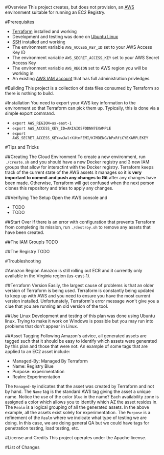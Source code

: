#Overview
This project creates, but does not provision, an [AWS](http://aws.amazon.com/) environment suitable for running an 
EC2 Registry.

#Prerequisites

* [Terraform](https://terraform.io/) installed and working
* Development and testing was done on [Ubuntu Linux](http://www.ubuntu.com/)
* [SSH](http://www.openssh.com/) installed and working
* The environment variable `AWS_ACCESS_KEY_ID` set to your AWS Access Key ID 
* The environment variable `AWS_SECRET_ACCESS_KEY` set to your AWS Secret Access Key
* The environment variable `AWS_REGION` set to AWS region you will be working in 
* An existing [AWS IAM account](https://aws.amazon.com/iam/) that has full administration privledges

#Building
This project is a collection of data files consumed by Terraform so there is nothing to build. 

#Installation
You need to export your AWS key information to the environment so that Terraform can pick them up.  Typically, this is 
done via a simple export command.

* `export AWS_REGION=us-east-1`
* `export AWS_ACCESS_KEY_ID=AKIAIOSFODNN7EXAMPLE`
* `export AWS_SECRET_ACCESS_KEY=wJalrXUtnFEMI/K7MDENG/bPxRfiCYEXAMPLEKEY`

#Tips and Tricks

##Creating The Cloud Environment 
To create a new environment, run `./create.sh` and you should have a new Docker registry and 3 new IAM groups that allow for interactint
with the Docker registry.  Terraform keeps track of the current state of the AWS assets it manages so it is **very important to commit and 
push any changes to Git** after any changes have been made.  Otherwise, Terraform will get confused when the next person clones this 
repository and tries to apply any changes.

##Verifying The Setup
Open the AWS console and 

* TODO
* TODO

##Start Over
If there is an error with configuration that prevents Terraform from completing its mission, run `./destroy.sh` to remove any assets that 
have been created.

##The IAM Groupls
TODO

##The Registry
TODO

#Troubleshooting

#Amazon Region
Amazon is still rolling out ECR and it currently only available in the Virginia region (us-east-1).

##Terraform Version
Easily, the largest cause of problems is that an older version of Terraform is being used.  Terraform is constantly being updated to keep 
up with AWS and you need to ensure you have the most current version installed.  Unfortunately, Terraform's error message won't give you 
a clue that  you are running an old version of the tool.

##Use Linux
Development and testing of this plan was done using Ubuntu linux.  Trying to make it work on Windows is possible but you may 
run into problems that don't appear in Linux.

##Asset Tagging
Following Amazon's advice, all generated assets are tagged such that it should be easy to identify which assets were generated by this 
plan and those that were not.  An example of some tags that are applied to an EC2 asset include:

* Managed-By: Managed By Terraform
* Name: Registry Blue
* Purpose: experimentation 
* Realm: Experimentation 

The `Managed-By` indicates that the asset was created by Terraform and not by hand.  The `Name` tag is the standard AWS tag giving the 
asset a unique name.  Notice the use of the color `Blue` in the name?  Each availability zone is assigned a color which allows you to 
identify which AZ the asset resides in.  The `Realm` is a logical grouping of all the generated assets.  In the above example, all the 
assets exist solely for experimentation.  The `Purpose` is a refinement of the `Realm` where we indicate what type of testing we are doing.
In this case, we are doing general QA but we could have tags for penetration testing, load testing, etc.


#License and Credits
This project operates under the Apache license.

#List of Changes
